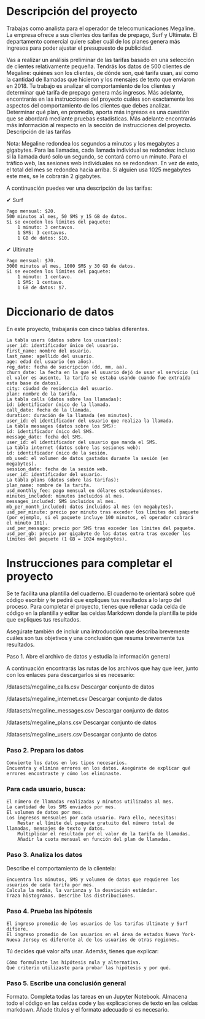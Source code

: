 # Descripción del proyecto

Trabajas como analista para el operador de telecomunicaciones Megaline. La empresa ofrece a sus clientes dos tarifas de prepago, Surf y Ultimate. El departamento comercial quiere saber cuál de los planes genera más ingresos para poder ajustar el presupuesto de publicidad.

Vas a realizar un análisis preliminar de las tarifas basado en una selección de clientes relativamente pequeña. Tendrás los datos de 500 clientes de Megaline: quiénes son los clientes, de dónde son, qué tarifa usan, así como la cantidad de llamadas que hicieron y los mensajes de texto que enviaron en 2018. Tu trabajo es analizar el comportamiento de los clientes y determinar qué tarifa de prepago genera más ingresos. Más adelante, encontrarás en las instrucciones del proyecto cuáles son exactamente los aspectos del comportamiento de los clientes que debes analizar. Determinar qué plan, en promedio, aporta más ingresos es una cuestión que se abordará mediante pruebas estadísticas. Más adelante encontrarás más información al respecto en la sección de instrucciones del proyecto.
Descripción de las tarifas

Nota: Megaline redondea los segundos a minutos y los megabytes a gigabytes. Para las llamadas, cada llamada individual se redondea: incluso si la llamada duró solo un segundo, se contará como un minuto. Para el tráfico web, las sesiones web individuales no se redondean. En vez de esto, el total del mes se redondea hacia arriba. Si alguien usa 1025 megabytes este mes, se le cobrarán 2 gigabytes.

A continuación puedes ver una descripción de las tarifas:

✔ Surf

    Pago mensual: $20.
    500 minutos al mes, 50 SMS y 15 GB de datos.
    Si se exceden los límites del paquete:
        1 minuto: 3 centavos.
        1 SMS: 3 centavos.
        1 GB de datos: $10.

✔ Ultimate

    Pago mensual: $70.
    3000 minutos al mes, 1000 SMS y 30 GB de datos.
    Si se exceden los límites del paquete:
        1 minuto: 1 centavo.
        1 SMS: 1 centavo.
        1 GB de datos: $7.

# Diccionario de datos

En este proyecto, trabajarás con cinco tablas diferentes.

    La tabla users (datos sobre los usuarios):
    user_id: identificador único del usuario.
    first_name: nombre del usuario.
    last_name: apellido del usuario.
    age: edad del usuario (en años).
    reg_date: fecha de suscripción (dd, mm, aa).
    churn_date: la fecha en la que el usuario dejó de usar el servicio (si el valor es ausente, la tarifa se estaba usando cuando fue extraída esta base de datos).
    city: ciudad de residencia del usuario.
    plan: nombre de la tarifa.
    La tabla calls (datos sobre las llamadas):
    id: identificador único de la llamada.
    call_date: fecha de la llamada.
    duration: duración de la llamada (en minutos).
    user_id: el identificador del usuario que realiza la llamada.
    La tabla messages (datos sobre los SMS):
    id: identificador único del SMS.
    message_date: fecha del SMS.
    user_id: el identificador del usuario que manda el SMS.
    La tabla internet (datos sobre las sesiones web):
    id: identificador único de la sesión.
    mb_used: el volumen de datos gastados durante la sesión (en megabytes).
    session_date: fecha de la sesión web.
    user_id: identificador del usuario.
    La tabla plans (datos sobre las tarifas):
    plan_name: nombre de la tarifa.
    usd_monthly_fee: pago mensual en dólares estadounidenses.
    minutes_included: minutos incluidos al mes.
    messages_included: SMS incluidos al mes.
    mb_per_month_included: datos incluidos al mes (en megabytes).
    usd_per_minute: precio por minuto tras exceder los límites del paquete (por ejemplo, si el paquete incluye 100 minutos, el operador cobrará el minuto 101).
    usd_per_message: precio por SMS tras exceder los límites del paquete.
    usd_per_gb: precio por gigabyte de los datos extra tras exceder los límites del paquete (1 GB = 1024 megabytes).

# Instrucciones para completar el proyecto

Se te facilita una plantilla del cuaderno. El cuaderno te orientará sobre qué código escribir y te pedirá que expliques tus resultados a lo largo del proceso. Para completar el proyecto, tienes que rellenar cada celda de código en la plantilla y editar las celdas Markdown donde la plantilla te pide que expliques tus resultados.

Asegúrate también de incluir una introducción que describa brevemente cuáles son tus objetivos y una conclusión que resuma brevemente tus resultados.

Paso 1. Abre el archivo de datos y estudia la información general

A continuación encontrarás las rutas de los archivos que hay que leer, junto con los enlaces para descargarlos si es necesario:

/datasets/megaline_calls.csv Descargar conjunto de datos

/datasets/megaline_internet.csv Descargar conjunto de datos

/datasets/megaline_messages.csv Descargar conjunto de datos

/datasets/megaline_plans.csv Descargar conjunto de datos

/datasets/megaline_users.csv Descargar conjunto de datos

### Paso 2. Prepara los datos

    Convierte los datos en los tipos necesarios.
    Encuentra y elimina errores en los datos. Asegúrate de explicar qué errores encontraste y cómo los eliminaste.

### Para cada usuario, busca:

    El número de llamadas realizadas y minutos utilizados al mes.
    La cantidad de los SMS enviados por mes.
    El volumen de datos por mes.
    Los ingresos mensuales por cada usuario. Para ello, necesitas:
        Restar el límite del paquete gratuito del número total de llamadas, mensajes de texto y datos.
        Multiplicar el resultado por el valor de la tarifa de llamadas.
        Añadir la cuota mensual en función del plan de llamadas.

### Paso 3. Analiza los datos

Describe el comportamiento de la clientela:

    Encuentra los minutos, SMS y volumen de datos que requieren los usuarios de cada tarifa por mes.
    Calcula la media, la varianza y la desviación estándar.
    Traza histogramas. Describe las distribuciones.

### Paso 4. Prueba las hipótesis

    El ingreso promedio de los usuarios de las tarifas Ultimate y Surf difiere.
    El ingreso promedio de los usuarios en el área de estados Nueva York-Nueva Jersey es diferente al de los usuarios de otras regiones.

Tú decides qué valor alfa usar. Además, tienes que explicar:

    Cómo formulaste las hipótesis nula y alternativa.
    Qué criterio utilizaste para probar las hipótesis y por qué.

### Paso 5. Escribe una conclusión general

Formato. Completa todas las tareas en un Jupyter Notebook. Almacena todo el código en las celdas code y las explicaciones de texto en las celdas markdown. Añade títulos y el formato adecuado si es necesario.

